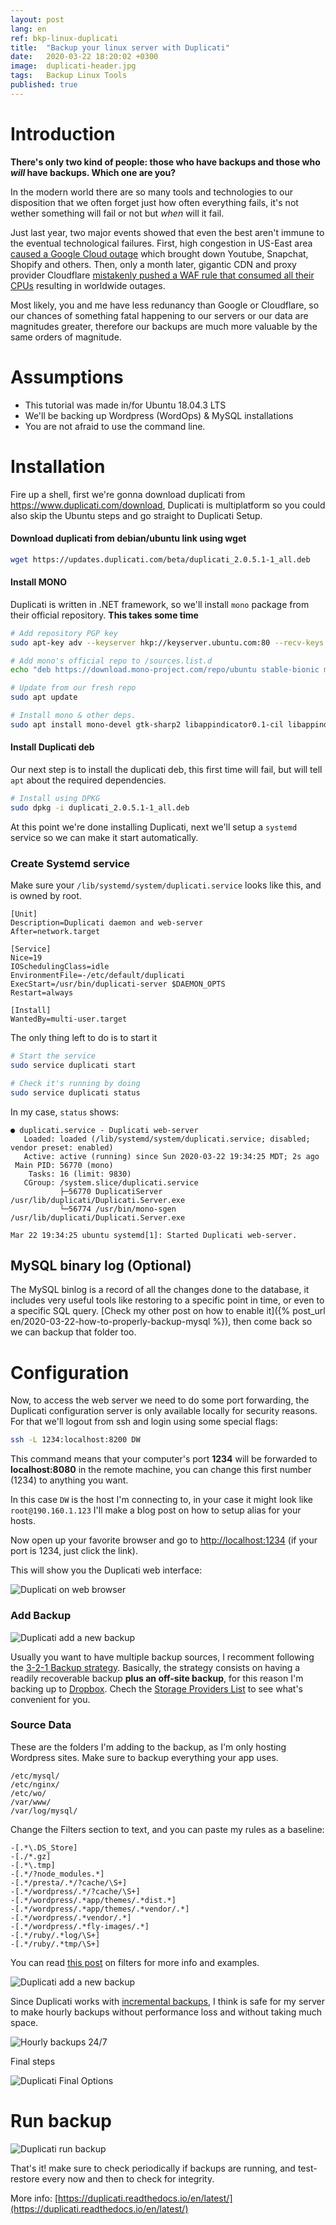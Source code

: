```yaml
---
layout: post
lang: en
ref: bkp-linux-duplicati
title:  "Backup your linux server with Duplicati"
date:   2020-03-22 18:20:02 +0300
image:  duplicati-header.jpg
tags:   Backup Linux Tools
published: true
---
```


# Introduction

**There's only two kind of people: those who have backups and those who _will_ have backups. Which one are you?**

In the modern world there are so many tools and technologies to our disposition that we often forget just how often everything fails, it's not wether something will fail or not but _when_ will it fail.

Just last year, two major events showed that even the best aren't immune to the eventual technological failures. First, high congestion in US-East area [caused a Google Cloud outage](https://www.theverge.com/2019/6/2/18649635/youtube-snapchat-down-outage) which brought down Youtube, Snapchat, Shopify and others. Then, only a month later, gigantic CDN and proxy provider Cloudflare [mistakenly pushed a WAF rule that consumed all their CPUs](https://blog.cloudflare.com/details-of-the-cloudflare-outage-on-july-2-2019/) resulting in worldwide outages. 

Most likely, you and me have less redunancy than Google or Cloudflare, so our chances of something fatal happening to our servers or our data are magnitudes greater, therefore our backups are much more valuable by the same orders of magnitude.

# Assumptions

* This tutorial was made in/for Ubuntu 18.04.3 LTS
* We'll be backing up Wordpress (WordOps) & MySQL installations
* You are not afraid to use the command line.

# Installation

Fire up a shell, first we're gonna download duplicati from https://www.duplicati.com/download, Duplicati is multiplatform so you could also skip the Ubuntu steps and go straight to Duplicati Setup.

#### Download duplicati from debian/ubuntu link using wget
```bash
wget https://updates.duplicati.com/beta/duplicati_2.0.5.1-1_all.deb
```

#### Install MONO
Duplicati is written in .NET framework, so we'll install `mono` package from their official repository. **This takes some time**

```bash
# Add repository PGP key
sudo apt-key adv --keyserver hkp://keyserver.ubuntu.com:80 --recv-keys 3FA7E0328081BFF6A14DA29AA6A19B38D3D831EF

# Add mono's official repo to /sources.list.d
echo "deb https://download.mono-project.com/repo/ubuntu stable-bionic main" | sudo tee /etc/apt/sources.list.d/mono-official-stable.list

# Update from our fresh repo
sudo apt update

# Install mono & other deps.
sudo apt install mono-devel gtk-sharp2 libappindicator0.1-cil libappindicator1 libdbusmenu-glib4 libdbusmenu-gtk4 libindicator7 libmono-2.0-1
```

#### Install Duplicati deb

Our next step is to install the duplicati deb, this first time will fail, but will tell `apt` about the required dependencies.

```bash
# Install using DPKG
sudo dpkg -i duplicati_2.0.5.1-1_all.deb
```

At this point we're done installing Duplicati, next we'll setup a `systemd` service so we can make it start automatically.

### Create Systemd service

Make sure your `/lib/systemd/system/duplicati.service` looks like this, and is owned by root.

```
[Unit]
Description=Duplicati daemon and web-server
After=network.target

[Service]
Nice=19
IOSchedulingClass=idle
EnvironmentFile=-/etc/default/duplicati
ExecStart=/usr/bin/duplicati-server $DAEMON_OPTS
Restart=always

[Install]
WantedBy=multi-user.target
```

The only thing left to do is to start it 

```bash
# Start the service
sudo service duplicati start

# Check it's running by doing 
sudo service duplicati status
```

In my case, `status` shows: 

```
● duplicati.service - Duplicati web-server
   Loaded: loaded (/lib/systemd/system/duplicati.service; disabled; vendor preset: enabled)
   Active: active (running) since Sun 2020-03-22 19:34:25 MDT; 2s ago
 Main PID: 56770 (mono)
    Tasks: 16 (limit: 9830)
   CGroup: /system.slice/duplicati.service
           ├─56770 DuplicatiServer /usr/lib/duplicati/Duplicati.Server.exe
           └─56774 /usr/bin/mono-sgen /usr/lib/duplicati/Duplicati.Server.exe
           
Mar 22 19:34:25 ubuntu systemd[1]: Started Duplicati web-server.
```

## MySQL binary log (Optional)

The MySQL binlog is a record of all the changes done to the database, it includes very useful tools like restoring to a specific point in time, or even to a specific SQL query. [Check my other post on how to enable it]({% post_url en/2020-03-22-how-to-properly-backup-mysql %}), then come back so we can backup that folder too.

# Configuration

Now, to access the web server we need to do some port forwarding, the Duplicati configuration server is only available locally for security reasons. For that we'll logout from ssh and login using some special flags:

```bash
ssh -L 1234:localhost:8200 DW
```

This command means that your computer's port **1234** will be forwarded to **localhost:8080** in the remote machine, you can change this first number (1234) to anything you want.

In this case `DW` is the host I'm connecting to, in your case it might look like `root@190.160.1.123` I'll make a blog post on how to setup alias for your hosts.

Now open up your favorite browser and go to <a href="http://localhost:1234" target="_blank">http://localhost:1234</a> (if your port is 1234, just click the link).

This will show you the Duplicati web interface:

![Duplicati on web browser](/images/duplicati-config.png)

### Add Backup

![Duplicati add a new backup](/images/duplicati-add-backup.png)

Usually you want to have multiple backup sources, I recomment following the [3-2-1 Backup strategy](https://www.backblaze.com/blog/the-3-2-1-backup-strategy/). Basically, the strategy consists on having a readily recoverable backup **plus an off-site backup**, for this reason I'm backing up to [Dropbox](https://dropbox.com). Chech the [Storage Providers List](https://duplicati.readthedocs.io/en/stable/05-storage-providers/) to see what's convenient for you.

### Source Data

These are the folders I'm adding to the backup, as I'm only hosting Wordpress sites. Make sure to backup everything your app uses.

```
/etc/mysql/
/etc/nginx/
/etc/wo/
/var/www/
/var/log/mysql/
```

Change the Filters section to text, and you can paste my rules as a baseline:

```
-[.*\.DS_Store]
-[./*.gz]
-[.*\.tmp]
-[.*/?node_modules.*]
-[.*/presta/.*/?cache/\S+]
-[.*/wordpress/.*/?cache/\S+]
-[.*/wordpress/.*app/themes/.*dist.*]
-[.*/wordpress/.*app/themes/.*vendor/.*]
-[.*/wordpress/.*vendor/.*]
-[.*/wordpress/.*fly-images/.*]
-[.*/ruby/.*log/\S+]
-[.*/ruby/.*tmp/\S+]
```
You can read [this post](https://www.duplicati.com/articles/Filters/) on filters for more info and examples.

![Duplicati add a new backup](/images/duplicati-source-data.png)

Since Duplicati works with [incremental backups](https://en.wikipedia.org/wiki/Incremental_backup), I think is safe for my server to make hourly backups without performance loss and without taking much space.

![Hourly backups 24/7](/images/duplicati-schedule.png)

Final steps

![Duplicati Final Options](/images/duplicati-options.png)

# Run backup

![Duplicati run backup](/images/duplicati-start.png)

That's it! make sure to check periodically if backups are running, and test-restore every now and then to check for integrity. 

More info: [https://duplicati.readthedocs.io/en/latest/](https://duplicati.readthedocs.io/en/latest/)